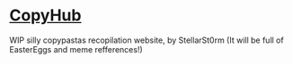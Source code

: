 # [CopyHub](https://stellarst0rm.github.io/copyhub)

WIP silly copypastas recopilation website, by StellarSt0rm
(It will be full of EasterEggs and meme refferences!)
